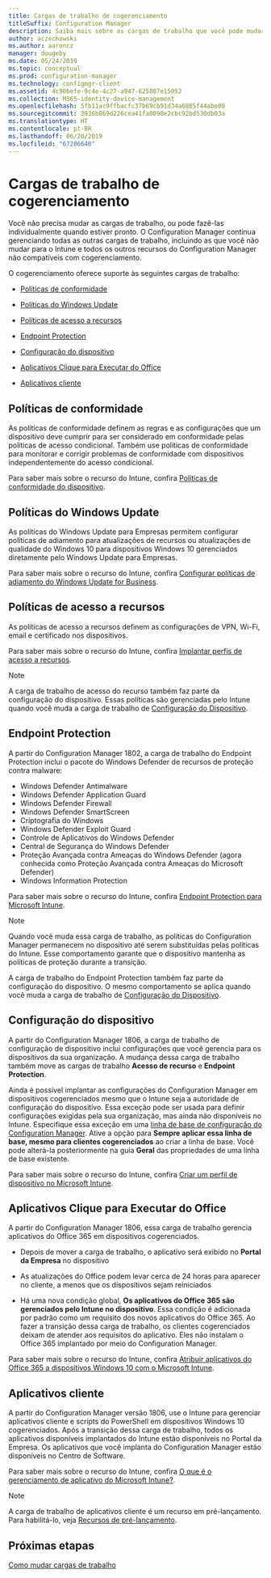 ```yaml
---
title: Cargas de trabalho de cogerenciamento
titleSuffix: Configuration Manager
description: Saiba mais sobre as cargas de trabalho que você pode mudar do Configuration Manager para o Microsoft Intune.
author: aczechowski
ms.author: aaroncz
manager: dougeby
ms.date: 05/24/2019
ms.topic: conceptual
ms.prod: configuration-manager
ms.technology: configmgr-client
ms.assetid: 4c90befe-9c4e-4c27-a947-625887e15052
ms.collection: M365-identity-device-management
ms.openlocfilehash: 5fb11ac9ffbacfc37b69cb91d34a6885f44abe08
ms.sourcegitcommit: 3936b869d226cea41fa0090e2cbc92bd530db03a
ms.translationtype: HT
ms.contentlocale: pt-BR
ms.lasthandoff: 06/20/2019
ms.locfileid: "67286640"
---
```

# <a name="co-management-workloads"></a>Cargas de trabalho de cogerenciamento

Você não precisa mudar as cargas de trabalho, ou pode fazê-las individualmente quando estiver pronto. O Configuration Manager continua gerenciando todas as outras cargas de trabalho, incluindo as que você não mudar para o Intune e todos os outros recursos do Configuration Manager não compatíveis com cogerenciamento.

O cogerenciamento oferece suporte às seguintes cargas de trabalho:

- [Políticas de conformidade](#compliance-policies)  

- [Políticas do Windows Update](#windows-update-policies)  

- [Políticas de acesso a recursos](#resource-access-policies)  

- [Endpoint Protection](#endpoint-protection)  

- [Configuração do dispositivo](#device-configuration)  

- [Aplicativos Clique para Executar do Office](#office-click-to-run-apps)  

- [Aplicativos cliente](#client-apps)  


## <a name="compliance-policies"></a>Políticas de conformidade

As políticas de conformidade definem as regras e as configurações que um dispositivo deve cumprir para ser considerado em conformidade pelas políticas de acesso condicional. Também use políticas de conformidade para monitorar e corrigir problemas de conformidade com dispositivos independentemente do acesso condicional.

Para saber mais sobre o recurso do Intune, confira [Políticas de conformidade do dispositivo](https://docs.microsoft.com/intune/device-compliance-get-started).  


## <a name="windows-update-policies"></a>Políticas do Windows Update

As políticas do Windows Update para Empresas permitem configurar políticas de adiamento para atualizações de recursos ou atualizações de qualidade do Windows 10 para dispositivos Windows 10 gerenciados diretamente pelo Windows Update para Empresas.

Para saber mais sobre o recurso do Intune, confira [Configurar políticas de adiamento do Windows Update for Business](https://docs.microsoft.com/intune/windows-update-for-business-configure).  


## <a name="resource-access-policies"></a>Políticas de acesso a recursos

As políticas de acesso a recursos definem as configurações de VPN, Wi-Fi, email e certificado nos dispositivos.

Para saber mais sobre o recurso do Intune, confira [Implantar perfis de acesso a recursos](https://docs.microsoft.com/intune/device-profiles).

> [!Note]  
> A carga de trabalho de acesso do recurso também faz parte da configuração do dispositivo. Essas políticas são gerenciadas pelo Intune quando você muda a carga de trabalho de [Configuração do Dispositivo](#device-configuration).


## <a name="endpoint-protection"></a>Endpoint Protection

<!--1357365-->

A partir do Configuration Manager 1802, a carga de trabalho do Endpoint Protection inclui o pacote do Windows Defender de recursos de proteção contra malware:

- Windows Defender Antimalware
- Windows Defender Application Guard  
- Windows Defender Firewall  
- Windows Defender SmartScreen  
- Criptografia do Windows  
- Windows Defender Exploit Guard  
- Controle de Aplicativos do Windows Defender  
- Central de Segurança do Windows Defender  
- Proteção Avançada contra Ameaças do Windows Defender (agora conhecida como Proteção Avançada contra Ameaças do Microsoft Defender)
- Windows Information Protection  

Para saber mais sobre o recurso do Intune, confira [Endpoint Protection para Microsoft Intune](https://docs.microsoft.com/intune/endpoint-protection-windows-10).

> [!Note]  
> Quando você muda essa carga de trabalho, as políticas do Configuration Manager permanecem no dispositivo até serem substituídas pelas políticas do Intune. Esse comportamento garante que o dispositivo mantenha as políticas de proteção durante a transição.
>
> A carga de trabalho do Endpoint Protection também faz parte da configuração do dispositivo. O mesmo comportamento se aplica quando você muda a carga de trabalho de [Configuração do Dispositivo](#device-configuration).<!-- SCCMDocs.nl-nl issue #4 -->


## <a name="device-configuration"></a>Configuração do dispositivo

<!--1357903-->

A partir do Configuration Manager 1806, a carga de trabalho de configuração de dispositivo inclui configurações que você gerencia para os dispositivos da sua organização. A mudança dessa carga de trabalho também move as cargas de trabalho **Acesso de recurso** e **Endpoint Protection**.

Ainda é possível implantar as configurações do Configuration Manager em dispositivos cogerenciados mesmo que o Intune seja a autoridade de configuração do dispositivo. Essa exceção pode ser usada para definir configurações exigidas pela sua organização, mas ainda não disponíveis no Intune. Especifique essa exceção em uma [linha de base de configuração do Configuration Manager](/sccm/compliance/deploy-use/create-configuration-baselines). Ative a opção para **Sempre aplicar essa linha de base, mesmo para clientes cogerenciados**  ao criar a linha de base. Você pode alterá-la posteriormente na guia **Geral** das propriedades de uma linha de base existente.  

Para saber mais sobre o recurso do Intune, confira [Criar um perfil de dispositivo no Microsoft Intune](https://docs.microsoft.com/intune/device-profile-create).  


## <a name="office-click-to-run-apps"></a>Aplicativos Clique para Executar do Office

<!--1357841-->

A partir do Configuration Manager 1806, essa carga de trabalho gerencia aplicativos do Office 365 em dispositivos cogerenciados.

- Depois de mover a carga de trabalho, o aplicativo será exibido no **Portal da Empresa** no dispositivo  

- As atualizações do Office podem levar cerca de 24 horas para aparecer no cliente, a menos que os dispositivos sejam reiniciados  

- Há uma nova condição global, **Os aplicativos do Office 365 são gerenciados pelo Intune no dispositivo**. Essa condição é adicionada por padrão como um requisito dos novos aplicativos do Office 365. Ao fazer a transição dessa carga de trabalho, os clientes cogerenciados deixam de atender aos requisitos do aplicativo. Eles não instalam o Office 365 implantado por meio do Configuration Manager.  

Para saber mais sobre o recurso do Intune, confira [Atribuir aplicativos do Office 365 a dispositivos Windows 10 com o Microsoft Intune](https://docs.microsoft.com/intune/apps-add-office365).


## <a name="client-apps"></a>Aplicativos cliente

<!--1357892-->

A partir do Configuration Manager versão 1806, use o Intune para gerenciar aplicativos cliente e scripts do PowerShell em dispositivos Windows 10 cogerenciados. Após a transição dessa carga de trabalho, todos os aplicativos disponíveis implantados do Intune estão disponíveis no Portal da Empresa. Os aplicativos que você implanta do Configuration Manager estão disponíveis no Centro de Software.


Para saber mais sobre o recurso do Intune, confira [O que é o gerenciamento de aplicativo do Microsoft Intune?](https://docs.microsoft.com/intune/app-management).


> [!Note]  
> A carga de trabalho de aplicativos cliente é um recurso em pré-lançamento. Para habilitá-lo, veja [Recursos de pré-lançamento](/sccm/core/servers/manage/pre-release-features).  


## <a name="next-steps"></a>Próximas etapas

[Como mudar cargas de trabalho](/sccm/comanage/how-to-switch-workloads)  
